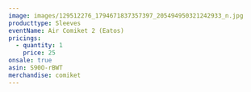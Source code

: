 ```yaml
---
image: images/129512276_1794671837357397_205494950321242933_n.jpg
producttype: Sleeves
eventName: Air Comiket 2 (Eatos)
pricings:
  - quantity: 1
    price: 25
onsale: true
asin: S90O-rBWT
merchandise: comiket
---
```

